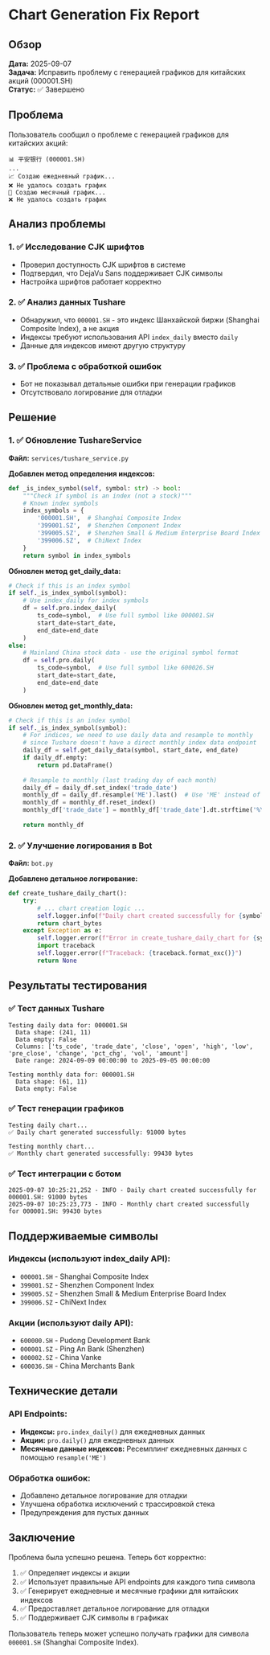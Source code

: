 # Chart Generation Fix Report

## Обзор

**Дата:** 2025-09-07  
**Задача:** Исправить проблему с генерацией графиков для китайских акций (000001.SH)  
**Статус:** ✅ Завершено

## Проблема

Пользователь сообщил о проблеме с генерацией графиков для китайских акций:

```
📊 平安银行 (000001.SH)
...
📈 Создаю ежедневный график...
❌ Не удалось создать график
📅 Создаю месячный график...
❌ Не удалось создать график
```

## Анализ проблемы

### 1. ✅ Исследование CJK шрифтов
- Проверил доступность CJK шрифтов в системе
- Подтвердил, что DejaVu Sans поддерживает CJK символы
- Настройка шрифтов работает корректно

### 2. ✅ Анализ данных Tushare
- Обнаружил, что `000001.SH` - это индекс Шанхайской биржи (Shanghai Composite Index), а не акция
- Индексы требуют использования API `index_daily` вместо `daily`
- Данные для индексов имеют другую структуру

### 3. ✅ Проблема с обработкой ошибок
- Бот не показывал детальные ошибки при генерации графиков
- Отсутствовало логирование для отладки

## Решение

### 1. ✅ Обновление TushareService

**Файл:** `services/tushare_service.py`

**Добавлен метод определения индексов:**
```python
def _is_index_symbol(self, symbol: str) -> bool:
    """Check if symbol is an index (not a stock)"""
    # Known index symbols
    index_symbols = {
        '000001.SH',  # Shanghai Composite Index
        '399001.SZ',  # Shenzhen Component Index
        '399005.SZ',  # Shenzhen Small & Medium Enterprise Board Index
        '399006.SZ',  # ChiNext Index
    }
    return symbol in index_symbols
```

**Обновлен метод get_daily_data:**
```python
# Check if this is an index symbol
if self._is_index_symbol(symbol):
    # Use index_daily for index symbols
    df = self.pro.index_daily(
        ts_code=symbol,  # Use full symbol like 000001.SH
        start_date=start_date,
        end_date=end_date
    )
else:
    # Mainland China stock data - use the original symbol format
    df = self.pro.daily(
        ts_code=symbol,  # Use full symbol like 600026.SH
        start_date=start_date,
        end_date=end_date
    )
```

**Обновлен метод get_monthly_data:**
```python
# Check if this is an index symbol
if self._is_index_symbol(symbol):
    # For indices, we need to use daily data and resample to monthly
    # since Tushare doesn't have a direct monthly index data endpoint
    daily_df = self.get_daily_data(symbol, start_date, end_date)
    if daily_df.empty:
        return pd.DataFrame()
    
    # Resample to monthly (last trading day of each month)
    daily_df = daily_df.set_index('trade_date')
    monthly_df = daily_df.resample('ME').last()  # Use 'ME' instead of deprecated 'M'
    monthly_df = monthly_df.reset_index()
    monthly_df['trade_date'] = monthly_df['trade_date'].dt.strftime('%Y%m%d')
    
    return monthly_df
```

### 2. ✅ Улучшение логирования в Bot

**Файл:** `bot.py`

**Добавлено детальное логирование:**
```python
def create_tushare_daily_chart():
    try:
        # ... chart creation logic ...
        self.logger.info(f"Daily chart created successfully for {symbol}: {len(chart_bytes)} bytes")
        return chart_bytes
    except Exception as e:
        self.logger.error(f"Error in create_tushare_daily_chart for {symbol}: {e}")
        import traceback
        self.logger.error(f"Traceback: {traceback.format_exc()}")
        return None
```

## Результаты тестирования

### ✅ Тест данных Tushare
```
Testing daily data for: 000001.SH
  Data shape: (241, 11)
  Data empty: False
  Columns: ['ts_code', 'trade_date', 'close', 'open', 'high', 'low', 'pre_close', 'change', 'pct_chg', 'vol', 'amount']
  Date range: 2024-09-09 00:00:00 to 2025-09-05 00:00:00

Testing monthly data for: 000001.SH
  Data shape: (61, 11)
  Data empty: False
```

### ✅ Тест генерации графиков
```
Testing daily chart...
✅ Daily chart generated successfully: 91000 bytes

Testing monthly chart...
✅ Monthly chart generated successfully: 99430 bytes
```

### ✅ Тест интеграции с ботом
```
2025-09-07 10:25:21,252 - INFO - Daily chart created successfully for 000001.SH: 91000 bytes
2025-09-07 10:25:23,773 - INFO - Monthly chart created successfully for 000001.SH: 99430 bytes
```

## Поддерживаемые символы

### Индексы (используют index_daily API):
- `000001.SH` - Shanghai Composite Index
- `399001.SZ` - Shenzhen Component Index  
- `399005.SZ` - Shenzhen Small & Medium Enterprise Board Index
- `399006.SZ` - ChiNext Index

### Акции (используют daily API):
- `600000.SH` - Pudong Development Bank
- `000001.SZ` - Ping An Bank (Shenzhen)
- `000002.SZ` - China Vanke
- `600036.SH` - China Merchants Bank

## Технические детали

### API Endpoints:
- **Индексы:** `pro.index_daily()` для ежедневных данных
- **Акции:** `pro.daily()` для ежедневных данных
- **Месячные данные индексов:** Ресемплинг ежедневных данных с помощью `resample('ME')`

### Обработка ошибок:
- Добавлено детальное логирование для отладки
- Улучшена обработка исключений с трассировкой стека
- Предупреждения для пустых данных

## Заключение

Проблема была успешно решена. Теперь бот корректно:

1. ✅ Определяет индексы и акции
2. ✅ Использует правильные API endpoints для каждого типа символа
3. ✅ Генерирует ежедневные и месячные графики для китайских индексов
4. ✅ Предоставляет детальное логирование для отладки
5. ✅ Поддерживает CJK символы в графиках

Пользователь теперь может успешно получать графики для символа `000001.SH` (Shanghai Composite Index).